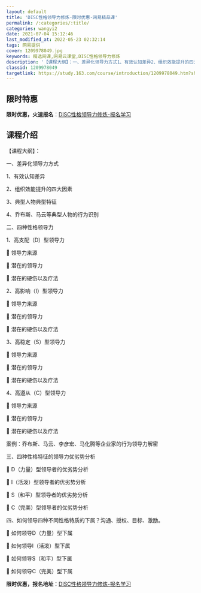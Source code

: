 ```yaml
---
layout: default
title: 'DISC性格领导力修炼-限时优惠-网易精品课'
permalink: /:categories/:title/
categories: wangyi2
date: 2021-07-04 15:12:46
last_modified_at: 2022-05-23 02:32:14
tags: 网易提供
cover: 1209978049.jpg
keywords: 精选网课,网易云课堂,DISC性格领导力修炼
description: '【课程大纲】：一、差异化领导力方式1、有效认知差异2、组织效能提升的四大因素3、典型人物典型特征4、乔布斯、马云等典型人'
classid: 1209978049
targetlink: https://study.163.com/course/introduction/1209978049.htm?share=1&shareId=1025206652&utm_campaign=share&utm_medium=iphoneShare&utm_source=&utm_u=1025206652
---
```


## 限时特惠

**限时优惠，火速报名**：[DISC性格领导力修炼-报名学习](https://study.163.com/course/introduction/1209978049.htm?share=1&shareId=1025206652&utm_campaign=share&utm_medium=iphoneShare&utm_source=&utm_u=1025206652)

## 课程介绍

【课程大纲】：

一、差异化领导力方式

1、有效认知差异

2、组织效能提升的四大因素

3、典型人物典型特征

4、乔布斯、马云等典型人物的行为识别



二、四种性格领导力

1、高支配（D）型领导力

	领导力来源

	潜在的领导力

	潜在的硬伤以及疗法

2、高影响（I）型领导力

	领导力来源

	潜在的领导力

	潜在的硬伤以及疗法

3、高稳定（S）型领导力

	领导力来源

	潜在的领导力

	潜在的硬伤以及疗法

4、高遵从（C）型领导力

	领导力来源

	潜在的领导力

	潜在的硬伤以及疗法

案例：乔布斯、马云、李彦宏、马化腾等企业家的行为领导力解密



三、四种性格特征的领导力优劣势分析

	D（力量）型领导者的优劣势分析

	I（活泼）型领导者的优劣势分析

	S（和平）型领导者的优劣势分析

	C（完美）型领导者的优劣势分析



四、如何领导四种不同性格特质的下属？沟通、授权、目标、激励。

	如何领导D（力量）型下属

	如何领导I（活泼）型下属

	如何领导S（和平）型下属

	如何领导C（完美）型下属

**限时优惠，报名地址**：[DISC性格领导力修炼-报名学习](https://study.163.com/course/introduction/1209978049.htm?share=1&shareId=1025206652&utm_campaign=share&utm_medium=iphoneShare&utm_source=&utm_u=1025206652)

